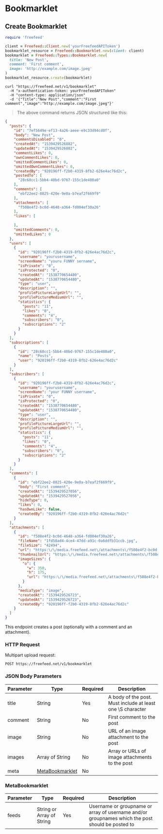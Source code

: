 # Bookmarklet

## Create Bookmarklet

```ruby
require 'freefeed'

client = Freefeed::Client.new('yourFreefeedAPIToken')
bookmarklet_resource = Freefeed::Bookmarklet.new(client: client)
bookmarklet = Freefeed::Types::Bookmarklet.new(
  title: 'New Post',
  comment: 'First comment',
  image: 'http://example.com/image.jpeg'
)
bookmarklet_resource.create(bookmarklet)
```

```shell
curl "https://freefeed.net/v1/bookmarklet"
  -H "x-authentication-token: yourFreefeedAPIToken"
  -H "content-type: application/json"
  -d '{"Title":"New Post","comment":"First comment","image":"http://example.com/image.jpeg"}'
```

> The above command returns JSON structured like this:

```json
{
  "posts": {
    "id": "7ef5649e-ef13-4a26-aeee-e9c33d94cd0f",
    "body": "New Post",
    "commentsDisabled": "0",
    "createdAt": "1539429526882",
    "updatedAt": "1539429526882",
    "commentLikes": 0,
    "ownCommentLikes": 0,
    "omittedCommentLikes": 0,
    "omittedOwnCommentLikes": 0,
    "createdBy": "920196ff-f2b0-4319-8fb2-626e4ac76d2c",
    "postedTo": [
      "28c68cc1-5bb4-40bd-9767-155c1de480a0"
    ],
    "comments": [
      "ebf22ee2-8825-420e-9e0a-b7eaf2f669f9"
    ],
    "attachments": [
      "f508e4f2-bc0d-4648-a364-fd004ef30a26"
    ],
    "likes": [
      
    ],
    "omittedComments": 0,
    "omittedLikes": 0
  },
  "users": [
    {
      "id": "920196ff-f2b0-4319-8fb2-626e4ac76d2c",
      "username": "yourusername",
      "screenName": "youru FUNNY sername",
      "isPrivate": "0",
      "isProtected": "0",
      "createdAt": "1538770654480",
      "updatedAt": "1538770654480",
      "type": "user",
      "description": "",
      "profilePictureLargeUrl": "",
      "profilePictureMediumUrl": "",
      "statistics": {
        "posts": "11",
        "likes": "0",
        "comments": "4",
        "subscribers": "0",
        "subscriptions": "2"
      }
    }
  ],
  "subscriptions": [
    {
      "id": "28c68cc1-5bb4-40bd-9767-155c1de480a0",
      "name": "Posts",
      "user": "920196ff-f2b0-4319-8fb2-626e4ac76d2c"
    }
  ],
  "subscribers": [
    {
      "id": "920196ff-f2b0-4319-8fb2-626e4ac76d2c",
      "username": "yourusername",
      "screenName": "your FUNNY username",
      "isPrivate": "0",
      "isProtected": "0",
      "createdAt": "1538770654480",
      "updatedAt": "1538770654480",
      "type": "user",
      "description": "",
      "profilePictureLargeUrl": "",
      "profilePictureMediumUrl": "",
      "statistics": {
        "posts": "11",
        "likes": "0",
        "comments": "4",
        "subscribers": "0",
        "subscriptions": "2"
      }
    }
  ],
  "comments": [
    {
      "id": "ebf22ee2-8825-420e-9e0a-b7eaf2f669f9",
      "body": "First comment",
      "createdAt": "1539429527056",
      "updatedAt": "1539429527056",
      "hideType": 0,
      "likes": 0,
      "hasOwnLike": false,
      "createdBy": "920196ff-f2b0-4319-8fb2-626e4ac76d2c"
    }
  ],
  "attachments": [
    {
      "id": "f508e4f2-bc0d-4648-a364-fd004ef30a26",
      "fileName": "1fd58ad4-4ce4-47dd-a91c-0a6ddfb31ccb.jpg",
      "fileSize": "42494",
      "url": "https:\/\/media.freefeed.net\/attachments\/f508e4f2-bc0d-4648-a364-fd004ef30a26.jpg",
      "thumbnailUrl": "https:\/\/media.freefeed.net\/attachments\/f508e4f2-bc0d-4648-a364-fd004ef30a26.jpg",
      "imageSizes": {
        "o": {
          "w": 350,
          "h": 175,
          "url": "https:\/\/media.freefeed.net\/attachments\/f508e4f2-bc0d-4648-a364-fd004ef30a26.jpg"
        }
      },
      "mediaType": "image",
      "createdAt": "1539429526723",
      "updatedAt": "1539429526723",
      "createdBy": "920196ff-f2b0-4319-8fb2-626e4ac76d2c"
    }
  ]
}
```

This endpoint creates a post (optionally with a comment and an attachment).

### HTTP Request

Multipart upload request:

`POST https://freefeed.net/v1/bookmarklet`

### JSON Body Parameters

Parameter | Type | Required | Description
--------- | ----------- | ----------- | -----------
title | String | Yes | A body of the post. Must include at least one \S character
comment | String | No | First comment to the post
image | String | No | URL of an image attachment to the post
images | Array of String | No | Array or URLs of image attachments to the post
meta | [MetaBookmarklet](#metabookmarklet) | No | 

### MetaBookmarklet

Parameter | Type | Required | Description
--------- | ----------- | ----------- | -----------
feeds | String or Array of String | Yes | Username or groupname or array of username and/or groupnames which the post should be posted to
